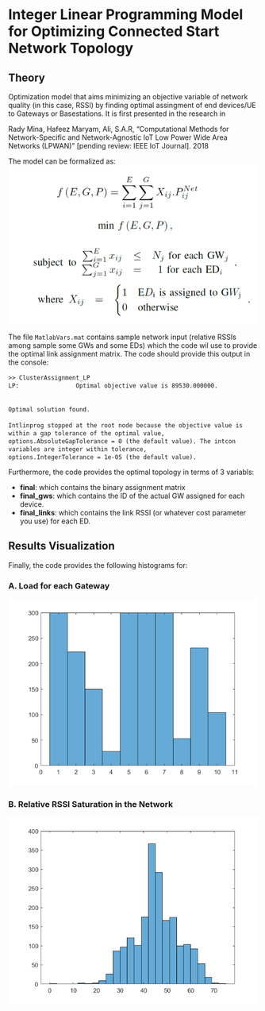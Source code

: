# Integer Linear Programming Model for Optimizing  Connected Start Network Topology 

## Theory 
Optimization model that aims minimizing an objective variable of network quality (in this case, RSSI) by finding optimal assingment of end devices/UE to Gateways or Basestations. It is first presented in the research in 

Rady Mina, Hafeez Maryam, Ali, S.A.R, “Computational Methods for Network-Specific and Network-Agnostic IoT Low Power Wide Area Networks (LPWAN)” [pending review: IEEE IoT Journal]. 2018 

The model can be formalized as:
![alt text](Model.png)

The file `MatlabVars.mat` contains sample network input (relative RSSIs among sample some GWs and some EDs) which the code wil use to provide the optimal link assignment matrix. The code should provide this output in the console:
```
>> ClusterAssignment_LP
LP:                Optimal objective value is 89530.000000.                                         


Optimal solution found.

Intlinprog stopped at the root node because the objective value is within a gap tolerance of the optimal value,
options.AbsoluteGapTolerance = 0 (the default value). The intcon variables are integer within tolerance,
options.IntegerTolerance = 1e-05 (the default value).
```

Furthermore, the code provides the optimal topology in terms of 3 variabls:
+ **final**: which contains the binary assignment matrix
+ **final_gws**: which contains the ID of the actual GW assigned for each device.
+ **final_links**: which contains the link RSSI (or whatever cost parameter you use) for each ED. 

## Results Visualization
Finally, the code provides the following histograms for:

### A. Load for each Gateway
![alt text](GWHistogram.png)

### B. Relative RSSI Saturation in the Network
![alt text](RelativeRSSIHistogram.png)
